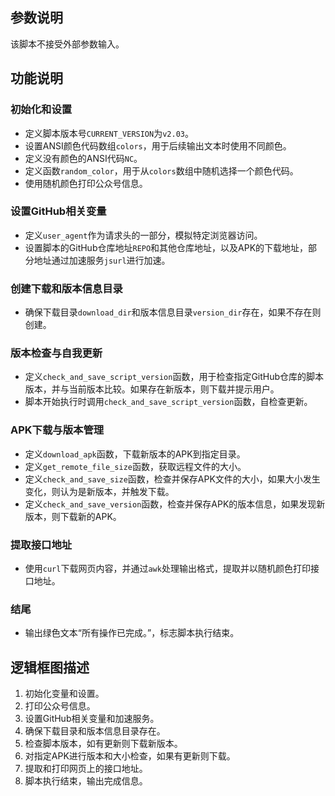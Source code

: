 
## 参数说明

该脚本不接受外部参数输入。

## 功能说明

### 初始化和设置
- 定义脚本版本号`CURRENT_VERSION`为`v2.03`。
- 设置ANSI颜色代码数组`colors`，用于后续输出文本时使用不同颜色。
- 定义没有颜色的ANSI代码`NC`。
- 定义函数`random_color`，用于从`colors`数组中随机选择一个颜色代码。
- 使用随机颜色打印公众号信息。

### 设置GitHub相关变量
- 定义`user_agent`作为请求头的一部分，模拟特定浏览器访问。
- 设置脚本的GitHub仓库地址`REPO`和其他仓库地址，以及APK的下载地址，部分地址通过加速服务`jsurl`进行加速。

### 创建下载和版本信息目录
- 确保下载目录`download_dir`和版本信息目录`version_dir`存在，如果不存在则创建。

### 版本检查与自我更新
- 定义`check_and_save_script_version`函数，用于检查指定GitHub仓库的脚本版本，并与当前版本比较。如果存在新版本，则下载并提示用户。
- 脚本开始执行时调用`check_and_save_script_version`函数，自检查更新。

### APK下载与版本管理
- 定义`download_apk`函数，下载新版本的APK到指定目录。
- 定义`get_remote_file_size`函数，获取远程文件的大小。
- 定义`check_and_save_size`函数，检查并保存APK文件的大小，如果大小发生变化，则认为是新版本，并触发下载。
- 定义`check_and_save_version`函数，检查并保存APK的版本信息，如果发现新版本，则下载新的APK。

### 提取接口地址
- 使用`curl`下载网页内容，并通过`awk`处理输出格式，提取并以随机颜色打印接口地址。

### 结尾
- 输出绿色文本“所有操作已完成。”，标志脚本执行结束。

## 逻辑框图描述

1. 初始化变量和设置。
2. 打印公众号信息。
3. 设置GitHub相关变量和加速服务。
4. 确保下载目录和版本信息目录存在。
5. 检查脚本版本，如有更新则下载新版本。
6. 对指定APK进行版本和大小检查，如果有更新则下载。
7. 提取和打印网页上的接口地址。
8. 脚本执行结束，输出完成信息。

